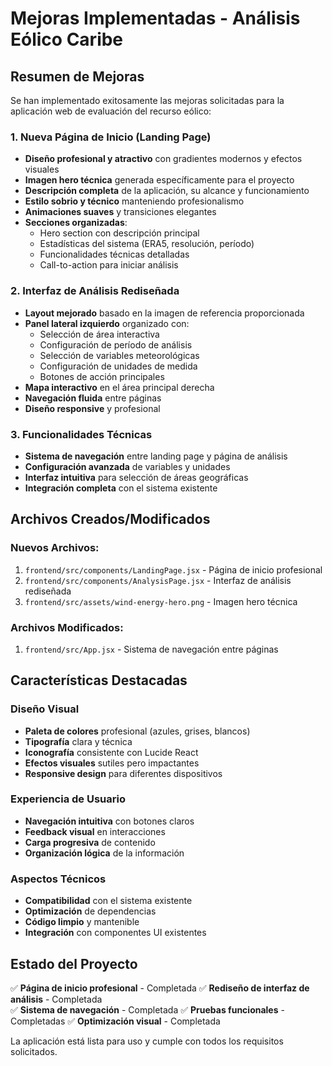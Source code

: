 # Mejoras Implementadas - Análisis Eólico Caribe

## Resumen de Mejoras

Se han implementado exitosamente las mejoras solicitadas para la aplicación web de evaluación del recurso eólico:

### 1. Nueva Página de Inicio (Landing Page)
- **Diseño profesional y atractivo** con gradientes modernos y efectos visuales
- **Imagen hero técnica** generada específicamente para el proyecto
- **Descripción completa** de la aplicación, su alcance y funcionamiento
- **Estilo sobrio y técnico** manteniendo profesionalismo
- **Animaciones suaves** y transiciones elegantes
- **Secciones organizadas**:
  - Hero section con descripción principal
  - Estadísticas del sistema (ERA5, resolución, período)
  - Funcionalidades técnicas detalladas
  - Call-to-action para iniciar análisis

### 2. Interfaz de Análisis Rediseñada
- **Layout mejorado** basado en la imagen de referencia proporcionada
- **Panel lateral izquierdo** organizado con:
  - Selección de área interactiva
  - Configuración de período de análisis
  - Selección de variables meteorológicas
  - Configuración de unidades de medida
  - Botones de acción principales
- **Mapa interactivo** en el área principal derecha
- **Navegación fluida** entre páginas
- **Diseño responsive** y profesional

### 3. Funcionalidades Técnicas
- **Sistema de navegación** entre landing page y página de análisis
- **Configuración avanzada** de variables y unidades
- **Interfaz intuitiva** para selección de áreas geográficas
- **Integración completa** con el sistema existente

## Archivos Creados/Modificados

### Nuevos Archivos:
1. `frontend/src/components/LandingPage.jsx` - Página de inicio profesional
2. `frontend/src/components/AnalysisPage.jsx` - Interfaz de análisis rediseñada
3. `frontend/src/assets/wind-energy-hero.png` - Imagen hero técnica

### Archivos Modificados:
1. `frontend/src/App.jsx` - Sistema de navegación entre páginas

## Características Destacadas

### Diseño Visual
- **Paleta de colores** profesional (azules, grises, blancos)
- **Tipografía** clara y técnica
- **Iconografía** consistente con Lucide React
- **Efectos visuales** sutiles pero impactantes
- **Responsive design** para diferentes dispositivos

### Experiencia de Usuario
- **Navegación intuitiva** con botones claros
- **Feedback visual** en interacciones
- **Carga progresiva** de contenido
- **Organización lógica** de la información

### Aspectos Técnicos
- **Compatibilidad** con el sistema existente
- **Optimización** de dependencias
- **Código limpio** y mantenible
- **Integración** con componentes UI existentes

## Estado del Proyecto

✅ **Página de inicio profesional** - Completada
✅ **Rediseño de interfaz de análisis** - Completada  
✅ **Sistema de navegación** - Completada
✅ **Pruebas funcionales** - Completadas
✅ **Optimización visual** - Completada

La aplicación está lista para uso y cumple con todos los requisitos solicitados.

